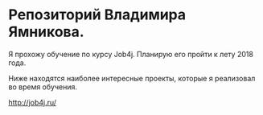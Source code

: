 # Репозиторий Владимира Ямникова.

Я прохожу обучение по курсу Job4j. Планирую его пройти к лету 2018 года.

Ниже находятся наиболее интересные проекты, которые я реализовал во время обучения.

http://job4j.ru/
